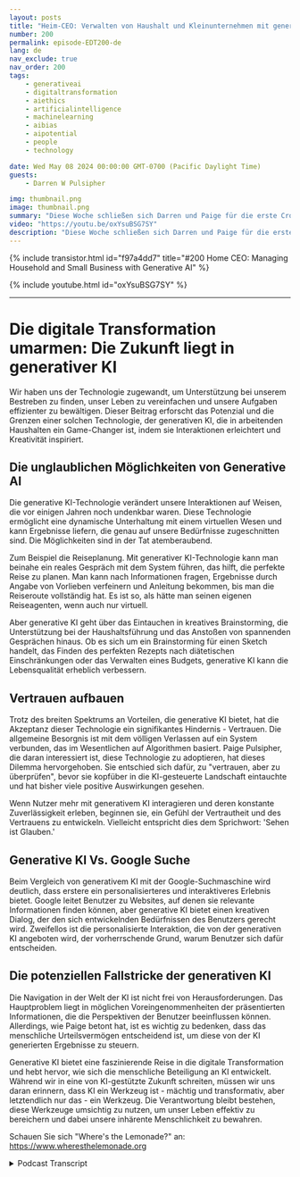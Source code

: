```yaml
---
layout: posts
title: "Heim-CEO: Verwalten von Haushalt und Kleinunternehmen mit generativer KI"
number: 200
permalink: episode-EDT200-de
lang: de
nav_exclude: true
nav_order: 200
tags:
    - generativeai
    - digitaltransformation
    - aiethics
    - artificialintelligence
    - machinelearning
    - aibias
    - aipotential
    - people
    - technology

date: Wed May 08 2024 00:00:00 GMT-0700 (Pacific Daylight Time)
guests:
    - Darren W Pulsipher

img: thumbnail.png
image: thumbnail.png
summary: "Diese Woche schließen sich Darren und Paige für die erste Crossover-Episode von Embracing Digital Transformation und Where's The Lemonade zusammen. Sie sprechen über GenAI im Haushalt und wie es helfen kann, eine große, komplexe Familie zu managen."
video: "https://youtu.be/oxYsuBSG7SY"
description: "Diese Woche schließen sich Darren und Paige für die erste Crossover-Episode von Embracing Digital Transformation und Where's The Lemonade zusammen. Sie sprechen über GenAI im Haushalt und wie es helfen kann, eine große, komplexe Familie zu managen."
---
```


<div>
{% include transistor.html id="f97a4dd7" title="#200 Home CEO: Managing Household and Small Business with Generative AI" %}

{% include youtube.html id="oxYsuBSG7SY" %}
</div>

---

# Die digitale Transformation umarmen: Die Zukunft liegt in generativer KI

Wir haben uns der Technologie zugewandt, um Unterstützung bei unserem Bestreben zu finden, unser Leben zu vereinfachen und unsere Aufgaben effizienter zu bewältigen. Dieser Beitrag erforscht das Potenzial und die Grenzen einer solchen Technologie, der generativen KI, die in arbeitenden Haushalten ein Game-Changer ist, indem sie Interaktionen erleichtert und Kreativität inspiriert.

## Die unglaublichen Möglichkeiten von Generative AI

Die generative KI-Technologie verändert unsere Interaktionen auf Weisen, die vor einigen Jahren noch undenkbar waren. Diese Technologie ermöglicht eine dynamische Unterhaltung mit einem virtuellen Wesen und kann Ergebnisse liefern, die genau auf unsere Bedürfnisse zugeschnitten sind. Die Möglichkeiten sind in der Tat atemberaubend.

Zum Beispiel die Reiseplanung. Mit generativer KI-Technologie kann man beinahe ein reales Gespräch mit dem System führen, das hilft, die perfekte Reise zu planen. Man kann nach Informationen fragen, Ergebnisse durch Angabe von Vorlieben verfeinern und Anleitung bekommen, bis man die Reiseroute vollständig hat. Es ist so, als hätte man seinen eigenen Reiseagenten, wenn auch nur virtuell.

Aber generative KI geht über das Eintauchen in kreatives Brainstorming, die Unterstützung bei der Haushaltsführung und das Anstoßen von spannenden Gesprächen hinaus. Ob es sich um ein Brainstorming für einen Sketch handelt, das Finden des perfekten Rezepts nach diätetischen Einschränkungen oder das Verwalten eines Budgets, generative KI kann die Lebensqualität erheblich verbessern.

## Vertrauen aufbauen

Trotz des breiten Spektrums an Vorteilen, die generative KI bietet, hat die Akzeptanz dieser Technologie ein signifikantes Hindernis - Vertrauen. Die allgemeine Besorgnis ist mit dem völligen Verlassen auf ein System verbunden, das im Wesentlichen auf Algorithmen basiert. Paige Pulsipher, die daran interessiert ist, diese Technologie zu adoptieren, hat dieses Dilemma hervorgehoben. Sie entschied sich dafür, zu "vertrauen, aber zu überprüfen", bevor sie kopfüber in die KI-gesteuerte Landschaft eintauchte und hat bisher viele positive Auswirkungen gesehen.

Wenn Nutzer mehr mit generativem KI interagieren und deren konstante Zuverlässigkeit erleben, beginnen sie, ein Gefühl der Vertrautheit und des Vertrauens zu entwickeln. Vielleicht entspricht dies dem Sprichwort: 'Sehen ist Glauben.'

## Generative KI Vs. Google Suche

Beim Vergleich von generativem KI mit der Google-Suchmaschine wird deutlich, dass erstere ein personalisierteres und interaktiveres Erlebnis bietet. Google leitet Benutzer zu Websites, auf denen sie relevante Informationen finden können, aber generative KI bietet einen kreativen Dialog, der den sich entwickelnden Bedürfnissen des Benutzers gerecht wird. Zweifellos ist die personalisierte Interaktion, die von der generativen KI angeboten wird, der vorherrschende Grund, warum Benutzer sich dafür entscheiden.

## Die potenziellen Fallstricke der generativen KI

Die Navigation in der Welt der KI ist nicht frei von Herausforderungen. Das Hauptproblem liegt in möglichen Voreingenommenheiten der präsentierten Informationen, die die Perspektiven der Benutzer beeinflussen können. Allerdings, wie Paige betont hat, ist es wichtig zu bedenken, dass das menschliche Urteilsvermögen entscheidend ist, um diese von der KI generierten Ergebnisse zu steuern.

Generative KI bietet eine faszinierende Reise in die digitale Transformation und hebt hervor, wie sich die menschliche Beteiligung an KI entwickelt. Während wir in eine von KI-gestützte Zukunft schreiten, müssen wir uns daran erinnern, dass KI ein Werkzeug ist - mächtig und transformativ, aber letztendlich nur das - ein Werkzeug. Die Verantwortung bleibt bestehen, diese Werkzeuge umsichtig zu nutzen, um unser Leben effektiv zu bereichern und dabei unsere inhärente Menschlichkeit zu bewahren.

Schauen Sie sich "Where's the Lemonade?" an: https://www.wheresthelemonade.org



<details>
<summary> Podcast Transcript </summary>

<p></p>

</details>
